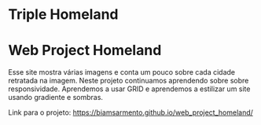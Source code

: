 # Triple Homeland
# Web Project Homeland

Esse site mostra várias imagens e conta um pouco sobre cada cidade retratada na imagem.
Neste projeto continuamos aprendendo sobre sobre responsividade. Aprendemos a usar GRID e aprendemos a estilizar um site usando gradiente e sombras.

Link para o projeto: https://biamsarmento.github.io/web_project_homeland/
